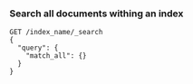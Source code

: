 ### Search all documents withing an index

```
GET /index_name/_search
{
  "query": {
    "match_all": {}
  }
}
```